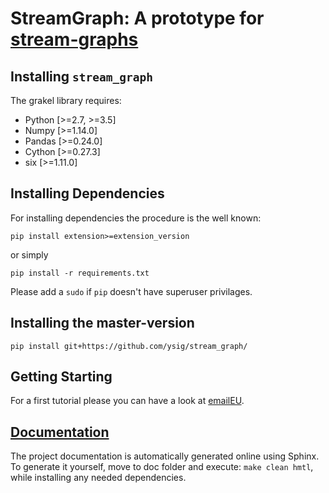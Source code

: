 # StreamGraph: A prototype for [stream-graphs](https://hal.archives-ouvertes.fr/hal-01665084)



Installing `stream_graph`
-------------------------

The grakel library requires:

* Python [>=2.7, >=3.5]
* Numpy [>=1.14.0]
* Pandas [>=0.24.0]
* Cython [>=0.27.3]
* six [>=1.11.0]

Installing Dependencies
-----------------------

For installing dependencies the procedure is the well known:

```shell
pip install extension>=extension_version
```

or simply

```shell
pip install -r requirements.txt
```
Please add a `sudo` if `pip` doesn't have superuser privilages.


Installing the master-version
-----------------------------

```shell
pip install git+https://github.com/ysig/stream_graph/
```


Getting Starting
----------------

For a first tutorial please you can have a look at [emailEU](https://github.com/ysig/stream_graph/tree/master/tutorial/emailEU/emailEU.ipynb).

[Documentation](https://ysig.github.io/stream_graph/doc/)
----------------------------------------------------------

The project documentation is automatically generated online using Sphinx.
To generate it yourself, move to doc folder and execute: `make clean hmtl`, while installing any needed dependencies.
